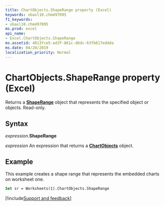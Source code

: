 ```yaml
---
title: ChartObjects.ShapeRange property (Excel)
keywords: vbaxl10.chm497095
f1_keywords:
- vbaxl10.chm497095
ms.prod: excel
api_name:
- Excel.ChartObjects.ShapeRange
ms.assetid: 4813fce5-ad3f-861c-d6dc-63fb617ed4da
ms.date: 04/20/2019
localization_priority: Normal
---
```



# ChartObjects.ShapeRange property (Excel)

Returns a **[ShapeRange](Excel.ShapeRange.md)** object that represents the specified object or objects. Read-only.


## Syntax

_expression_.**ShapeRange**

_expression_ An expression that returns a **[ChartObjects](Excel.ChartObjects.md)** object.


## Example

This example creates a shape range that represents the embedded charts on worksheet one.

```vb
Set sr = Worksheets(1).ChartObjects.ShapeRange
```




[!include[Support and feedback](~/includes/feedback-boilerplate.md)]